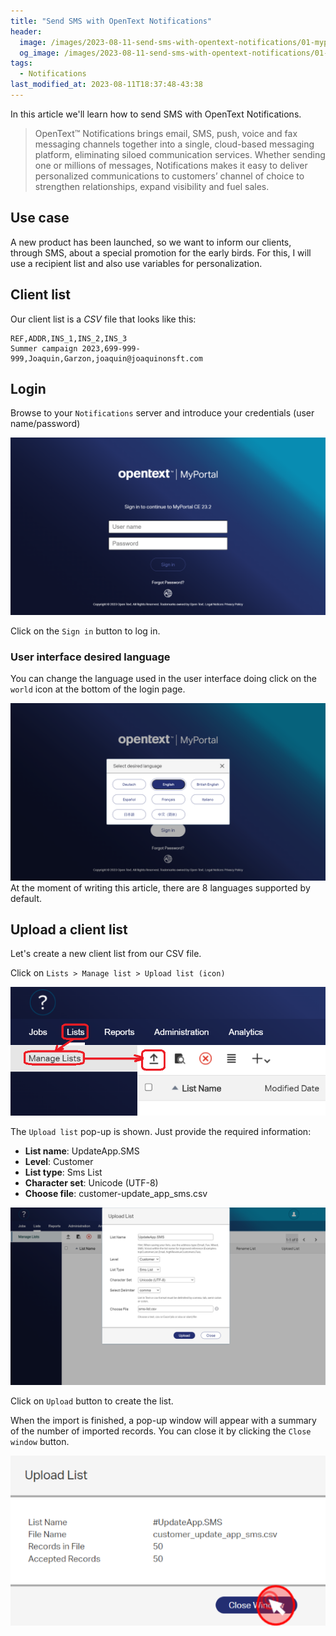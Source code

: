 ```yaml
---
title: "Send SMS with OpenText Notifications"
header:
  image: /images/2023-08-11-send-sms-with-opentext-notifications/01-myportal-login.png
  og_image: /images/2023-08-11-send-sms-with-opentext-notifications/01-myportal-login.png
tags:
  - Notifications
last_modified_at: 2023-08-11T18:37:48-43:38
---
```


In this article we'll learn how to send SMS with OpenText Notifications.

> OpenText™ Notifications brings email, SMS, push, voice and fax messaging channels together 
> into a single, cloud-based messaging platform, eliminating siloed communication services. 
> Whether sending one or millions of messages, Notifications makes it easy to deliver 
> personalized communications to customers’ channel of choice to strengthen relationships, 
> expand visibility and fuel sales.

## Use case

A new product has been launched, so we want to inform our clients, through SMS, about a special promotion for the early birds. For this, I will use a recipient list and also use variables for personalization. 

## Client list

Our client list is a *CSV* file that looks like this:

```csv
REF,ADDR,INS_1,INS_2,INS_3
Summer campaign 2023,699-999-999,Joaquin,Garzon,joaquin@joaquinonsft.com
```

## Login

Browse to your `Notifications` server and introduce your credentials (user name/password)


 ![New Communication](../images/2023-08-11-send-sms-with-opentext-notifications/01-myportal-login.png)	  	

Click on the `Sign in` button to log in.

### User interface desired language

You can change the language used in the user interface doing click on the `world` icon at the bottom of the login page.

 ![Select desired language](../images/2023-08-11-send-sms-with-opentext-notifications/02-myportal-select-desired-language.png)	
 At the moment of writing this article, there are 8 languages supported by default.

## Upload a client list

Let's create a new client list from our CSV file. 

Click on `Lists > Manage list > Upload list (icon)`
 
 ![Upload list](../images/2023-08-11-send-sms-with-opentext-notifications/03-myportal-upload-list.png)

The `Upload list` pop-up is shown. Just provide the required information:

 - **List name**: UpdateApp.SMS 
 - **Level**: Customer
 - **List type**: Sms List
 - **Character set**: Unicode (UTF-8)
 - **Choose file**: customer-update_app_sms.csv
 
 ![Upload list pop-up](../images/2023-08-11-send-sms-with-opentext-notifications/04-myportal-upload-list-pop-up.png)

Click on `Upload` button to create the list.

When the import is finished, a pop-up window will appear with a summary of the number of imported records. You can close it by clicking the `Close window` button.

 ![Client list import summary](../images/2023-08-11-send-sms-with-opentext-notifications/05-myportal-upload-list-import-summary.png)



